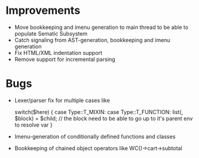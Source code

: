 # Improvements

* Move bookkeeping and imenu generation to main thread to be able to populate Sematic Subsystem
* Catch signaling from AST-generation, bookkeeping and imenu generation
* Fix HTML/XML indentation support
* Remove support for incremental parsing

# Bugs

* Lexer/parser fix for multiple cases like

    switch($here) {
            case Type::T_MIXIN:
            case Type::T_FUNCTION:
                list(, $block) = $child;
                // the block need to be able to go up to it's parent env to resolve var
    }

* Imenu-generation of conditionally defined functions and classes
* Bookkeeping of chained object operators like WC()->cart->subtotal
